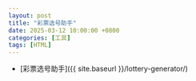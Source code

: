 ```yaml
---
layout: post
title: "彩票选号助手"
date: 2025-03-12 10:00:00 +0800
categories: [工具]
tags: [HTML]
---
```


- [彩票选号助手]({{ site.baseurl }}/lottery-generator/)